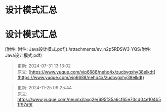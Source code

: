 # 设计模式汇总

# 设计模式汇总
[附件: 附件: Java设计模式.pdf](./attachments/ev_n2p5RDSW3-YQS/附件: Java设计模式.pdf)



> 更新: 2024-07-31 13:13:02  
原文: [https://www.yuque.com/vip6688/neho4x/zucbvgxhy38elkdt](https://www.yuque.com/vip6688/neho4x/zucbvgxhy38elkdt)
>



> 更新: 2024-11-25 09:25:44  
> 原文: <https://www.yuque.com/neumx/laxg2e/695f35a6cf65e70cd04e104b51f97d9f>